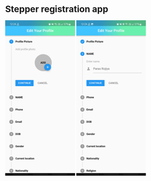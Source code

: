 # Stepper registration app 


<img src="https://github.com/ParasRojiya/Stepper_App_Registration/blob/master/assets/outputimages/stepper_app_1.jpg" style="height:500px"/>   <img src="https://github.com/ParasRojiya/Stepper_App_Registration/blob/master/assets/outputimages/stepper_app_2.jpg" style="height:500px"/>